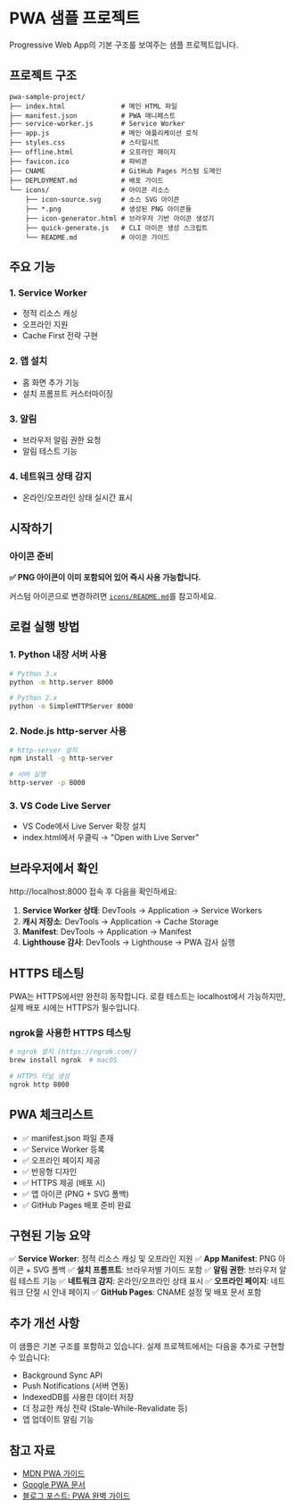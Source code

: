 # PWA 샘플 프로젝트

Progressive Web App의 기본 구조를 보여주는 샘플 프로젝트입니다.

## 프로젝트 구조

```
pwa-sample-project/
├── index.html              # 메인 HTML 파일
├── manifest.json           # PWA 매니페스트
├── service-worker.js       # Service Worker
├── app.js                  # 메인 애플리케이션 로직
├── styles.css              # 스타일시트
├── offline.html            # 오프라인 페이지
├── favicon.ico             # 파비콘
├── CNAME                   # GitHub Pages 커스텀 도메인
├── DEPLOYMENT.md           # 배포 가이드
└── icons/                  # 아이콘 리소스
    ├── icon-source.svg     # 소스 SVG 아이콘
    ├── *.png               # 생성된 PNG 아이콘들
    ├── icon-generator.html # 브라우저 기반 아이콘 생성기
    ├── quick-generate.js   # CLI 아이콘 생성 스크립트
    └── README.md           # 아이콘 가이드
```

## 주요 기능

### 1. Service Worker
- 정적 리소스 캐싱
- 오프라인 지원
- Cache First 전략 구현

### 2. 앱 설치
- 홈 화면 추가 기능
- 설치 프롬프트 커스터마이징

### 3. 알림
- 브라우저 알림 권한 요청
- 알림 테스트 기능

### 4. 네트워크 상태 감지
- 온라인/오프라인 상태 실시간 표시

## 시작하기

### 아이콘 준비

**✅ PNG 아이콘이 이미 포함되어 있어 즉시 사용 가능합니다.**

커스텀 아이콘으로 변경하려면 [`icons/README.md`](icons/README.md)를 참고하세요.

## 로컬 실행 방법

### 1. Python 내장 서버 사용

```bash
# Python 3.x
python -m http.server 8000

# Python 2.x
python -m SimpleHTTPServer 8000
```

### 2. Node.js http-server 사용

```bash
# http-server 설치
npm install -g http-server

# 서버 실행
http-server -p 8000
```

### 3. VS Code Live Server
- VS Code에서 Live Server 확장 설치
- index.html에서 우클릭 → "Open with Live Server"

## 브라우저에서 확인

http://localhost:8000 접속 후 다음을 확인하세요:

1. **Service Worker 상태**: DevTools → Application → Service Workers
2. **캐시 저장소**: DevTools → Application → Cache Storage
3. **Manifest**: DevTools → Application → Manifest
4. **Lighthouse 감사**: DevTools → Lighthouse → PWA 감사 실행

## HTTPS 테스팅

PWA는 HTTPS에서만 완전히 동작합니다. 로컬 테스트는 localhost에서 가능하지만, 실제 배포 시에는 HTTPS가 필수입니다.

### ngrok을 사용한 HTTPS 테스팅

```bash
# ngrok 설치 (https://ngrok.com/)
brew install ngrok  # macOS

# HTTPS 터널 생성
ngrok http 8000
```

## PWA 체크리스트

- ✅ manifest.json 파일 존재
- ✅ Service Worker 등록
- ✅ 오프라인 페이지 제공
- ✅ 반응형 디자인
- ✅ HTTPS 제공 (배포 시)
- ✅ 앱 아이콘 (PNG + SVG 폴백)
- ✅ GitHub Pages 배포 준비 완료

## 구현된 기능 요약

✅ **Service Worker**: 정적 리소스 캐싱 및 오프라인 지원
✅ **App Manifest**: PNG 아이콘 + SVG 폴백
✅ **설치 프롬프트**: 브라우저별 가이드 포함
✅ **알림 권한**: 브라우저 알림 테스트 기능
✅ **네트워크 감지**: 온라인/오프라인 상태 표시
✅ **오프라인 페이지**: 네트워크 단절 시 안내 페이지
✅ **GitHub Pages**: CNAME 설정 및 배포 문서 포함

## 추가 개선 사항

이 샘플은 기본 구조를 포함하고 있습니다. 실제 프로젝트에서는 다음을 추가로 구현할 수 있습니다:

- Background Sync API
- Push Notifications (서버 연동)
- IndexedDB를 사용한 데이터 저장
- 더 정교한 캐싱 전략 (Stale-While-Revalidate 등)
- 앱 업데이트 알림 기능

## 참고 자료

- [MDN PWA 가이드](https://developer.mozilla.org/en-US/docs/Web/Progressive_web_apps)
- [Google PWA 문서](https://developers.google.com/web/progressive-web-apps)
- [블로그 포스트: PWA 완벽 가이드](https://blog.h3me.xyz/blog/pwa-comprehensive-development-operations-guide)
